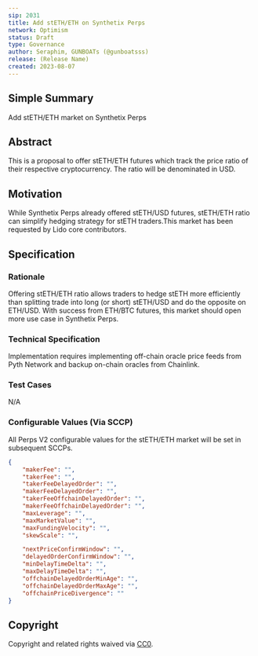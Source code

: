 ```yaml
---
sip: 2031
title: Add stETH/ETH on Synthetix Perps
network: Optimism
status: Draft
type: Governance
author: Seraphim, GUNBOATs (@gunboatsss)
release: (Release Name)
created: 2023-08-07
---
```


<!--You can leave these HTML comments in your merged SIP and delete the visible duplicate text guides, they will not appear and may be helpful to refer to if you edit it again. This is the suggested template for new SIPs. Note that an SIP number will be assigned by an editor. When opening a pull request to submit your SIP, please use an abbreviated title in the filename, `sip-draft_title_abbrev.md`. The title should be 44 characters or less.-->


## Simple Summary

<!--"If you can't explain it simply, you don't understand it well enough." Simply describe the outcome the proposed changes intends to achieve. This should be non-technical and accessible to a casual community member.-->

Add stETH/ETH market on Synthetix Perps

## Abstract

<!--A short (~200 word) description of the proposed change, the abstract should clearly describe the proposed change. This is what *will* be done if the SIP is implemented, not *why* it should be done or *how* it will be done. If the SIP proposes deploying a new contract, write, "we propose to deploy a new contract that will do x".-->

This is a proposal to offer stETH/ETH futures which track the price ratio of their respective cryptocurrency. The ratio will be denominated in USD.

## Motivation

<!--This is the problem statement. This is the *why* of the SIP. It should clearly explain *why* the current state of the protocol is inadequate.  It is critical that you explain *why* the change is needed, if the SIP proposes changing how something is calculated, you must address *why* the current calculation is innaccurate or wrong. This is not the place to describe how the SIP will address the issue!-->

While Synthetix Perps already offered stETH/USD futures, stETH/ETH ratio can simplify hedging strategy for stETH traders.This market has been requested by Lido core contributors.

## Specification

<!--The specification should describe the syntax and semantics of any new feature, there are five sections
1. Overview
2. Rationale
3. Technical Specification
4. Test Cases
5. Configurable Values
-->

### Rationale

<!--This is where you explain the reasoning behind how you propose to solve the problem. Why did you propose to implement the change in this way, what were the considerations and trade-offs. The rationale fleshes out what motivated the design and why particular design decisions were made. It should describe alternate designs that were considered and related work. The rationale may also provide evidence of consensus within the community, and should discuss important objections or concerns raised during discussion.-->

Offering stETH/ETH ratio allows traders to hedge stETH more efficiently than splitting trade into long (or short) stETH/USD and do the opposite on ETH/USD. With success from ETH/BTC futures, this market should open more use case in Synthetix Perps.

### Technical Specification

<!--The technical specification should outline the public API of the changes proposed. That is, changes to any of the interfaces Synthetix currently exposes or the creations of new ones.-->

Implementation requires implementing off-chain oracle price feeds from Pyth Network and backup on-chain oracles from Chainlink.

### Test Cases

<!--Test cases for an implementation are mandatory for SIPs but can be included with the implementation..-->

N/A

### Configurable Values (Via SCCP)

<!--Please list all values configurable via SCCP under this implementation.-->

All Perps V2 configurable values for the stETH/ETH market will be set in subsequent SCCPs.

```json
{
    "makerFee": "",
    "takerFee": "",
    "takerFeeDelayedOrder": "",
    "makerFeeDelayedOrder": "",
    "takerFeeOffchainDelayedOrder": "",
    "makerFeeOffchainDelayedOrder": "",
    "maxLeverage": "",
    "maxMarketValue": "",
    "maxFundingVelocity": "",
    "skewScale": "",

    "nextPriceConfirmWindow": "",
    "delayedOrderConfirmWindow": "",
    "minDelayTimeDelta": "",
    "maxDelayTimeDelta": "",
    "offchainDelayedOrderMinAge": "",
    "offchainDelayedOrderMaxAge": "",
    "offchainPriceDivergence": ""
}
```
## Copyright

Copyright and related rights waived via [CC0](https://creativecommons.org/publicdomain/zero/1.0/).
